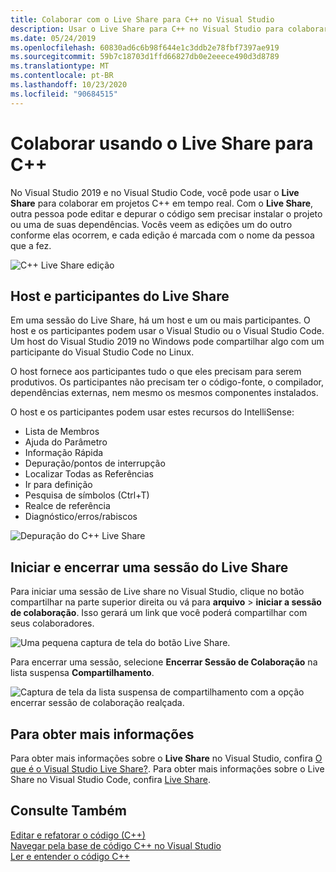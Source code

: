 ```yaml
---
title: Colaborar com o Live Share para C++ no Visual Studio
description: Usar o Live Share para C++ no Visual Studio para colaborar e compartilhar código em tempo real.
ms.date: 05/24/2019
ms.openlocfilehash: 60830ad6c6b98f644e1c3ddb2e78fbf7397ae919
ms.sourcegitcommit: 59b7c18703d1ffd66827db0e2eeece490d3d8789
ms.translationtype: MT
ms.contentlocale: pt-BR
ms.lasthandoff: 10/23/2020
ms.locfileid: "90684515"
---
```

# <a name="collaborate-using-live-share-for-c"></a>Colaborar usando o Live Share para C++

No Visual Studio 2019 e no Visual Studio Code, você pode usar o **Live Share** para colaborar em projetos C++ em tempo real. Com o **Live Share**, outra pessoa pode editar e depurar o código sem precisar instalar o projeto ou uma de suas dependências. Vocês veem as edições um do outro conforme elas ocorrem, e cada edição é marcada com o nome da pessoa que a fez.

![C&#43;&#43; Live Share edição](../ide/media/live-share-edit-cpp.png "Live Share edição em C++")

## <a name="live-share-host-and-guests"></a>Host e participantes do Live Share

Em uma sessão do Live Share, há um host e um ou mais participantes. O host e os participantes podem usar o Visual Studio ou o Visual Studio Code. Um host do Visual Studio 2019 no Windows pode compartilhar algo com um participante do Visual Studio Code no Linux.

O host fornece aos participantes tudo o que eles precisam para serem produtivos. Os participantes não precisam ter o código-fonte, o compilador, dependências externas, nem mesmo os mesmos componentes instalados.

O host e os participantes podem usar estes recursos do IntelliSense:

- Lista de Membros
- Ajuda do Parâmetro
- Informação Rápida
- Depuração/pontos de interrupção
- Localizar Todas as Referências
- Ir para definição
- Pesquisa de símbolos (Ctrl+T)
- Realce de referência
- Diagnóstico/erros/rabiscos

![Depuração do C&#43;&#43; Live Share](../ide/media/live-share-debug-cpp.png "Live Share a depuração em C++")

## <a name="start-and-end-a-live-share-session"></a>Iniciar e encerrar uma sessão do Live Share

Para iniciar uma sessão de Live share no Visual Studio, clique no botão compartilhar na parte superior direita ou vá para **arquivo**  >  **iniciar a sessão de colaboração**. Isso gerará um link que você poderá compartilhar com seus colaboradores.

![Uma pequena captura de tela do botão Live Share.](../ide/media/live-share-button-cpp.png "Botão de Live Share")

Para encerrar uma sessão, selecione **Encerrar Sessão de Colaboração** na lista suspensa **Compartilhamento**.

![Captura de tela da lista suspensa de compartilhamento com a opção encerrar sessão de colaboração realçada.](../ide/media/live-share-end-session-cpp.png "Botão de Live Share")

## <a name="for-more-information"></a>Para obter mais informações

Para obter mais informações sobre o **Live Share** no Visual Studio, confira [O que é o Visual Studio Live Share?](/visualstudio/liveshare/). Para obter mais informações sobre o Live Share no Visual Studio Code, confira [ Live Share](https://marketplace.visualstudio.com/items?itemName=ms-vsliveshare.vsliveshare).

## <a name="see-also"></a>Consulte Também

[Editar e refatorar o código (C++)](writing-and-refactoring-code-cpp.md)</br>
[Navegar pela base de código C++ no Visual Studio](navigate-code-cpp.md)</br>
[Ler e entender o código C++](read-and-understand-code-cpp.md)</br>
